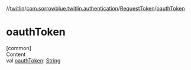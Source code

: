 //[twitlin](../../index.md)/[com.sorrowblue.twitlin.authentication](../index.md)/[RequestToken](index.md)/[oauthToken](oauth-token.md)



# oauthToken  
[common]  
Content  
val [oauthToken](oauth-token.md): [String](https://kotlinlang.org/api/latest/jvm/stdlib/kotlin/-string/index.html)  



